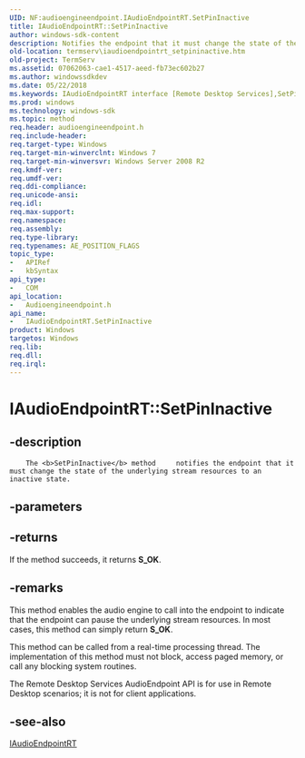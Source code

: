 ```yaml
---
UID: NF:audioengineendpoint.IAudioEndpointRT.SetPinInactive
title: IAudioEndpointRT::SetPinInactive
author: windows-sdk-content
description: Notifies the endpoint that it must change the state of the underlying stream resources to an inactive state.
old-location: termserv\iaudioendpointrt_setpininactive.htm
old-project: TermServ
ms.assetid: 07062063-cae1-4517-aeed-fb73ec602b27
ms.author: windowssdkdev
ms.date: 05/22/2018
ms.keywords: IAudioEndpointRT interface [Remote Desktop Services],SetPinInactive method, IAudioEndpointRT.SetPinInactive, IAudioEndpointRT::SetPinInactive, SetPinInactive, SetPinInactive method [Remote Desktop Services], SetPinInactive method [Remote Desktop Services],IAudioEndpointRT interface, audioengineendpoint/IAudioEndpointRT::SetPinInactive, termserv.iaudioendpointrt_setpininactive
ms.prod: windows
ms.technology: windows-sdk
ms.topic: method
req.header: audioengineendpoint.h
req.include-header: 
req.target-type: Windows
req.target-min-winverclnt: Windows 7
req.target-min-winversvr: Windows Server 2008 R2
req.kmdf-ver: 
req.umdf-ver: 
req.ddi-compliance: 
req.unicode-ansi: 
req.idl: 
req.max-support: 
req.namespace: 
req.assembly: 
req.type-library: 
req.typenames: AE_POSITION_FLAGS
topic_type:
-	APIRef
-	kbSyntax
api_type:
-	COM
api_location:
-	Audioengineendpoint.h
api_name:
-	IAudioEndpointRT.SetPinInactive
product: Windows
targetos: Windows
req.lib: 
req.dll: 
req.irql: 
---
```


# IAudioEndpointRT::SetPinInactive


## -description



        The <b>SetPinInactive</b> method     notifies the endpoint that it must change the state of the underlying stream resources to an inactive state.


## -parameters






## -returns



If the method succeeds, it returns <b>S_OK</b>.




## -remarks



This method enables the audio engine to call into the endpoint to indicate that the endpoint can pause the underlying stream resources.  In most cases, this method can simply return <b>S_OK</b>.

This method can be called from a real-time processing thread. The
    implementation of this method must not block, access
    paged memory, or call any blocking system routines.

The Remote Desktop Services AudioEndpoint API is for use in Remote Desktop scenarios; it is not for client applications.




## -see-also




<a href="https://msdn.microsoft.com/3fb05ce4-a3be-4c84-8e03-71213f453f74">IAudioEndpointRT</a>
 

 

